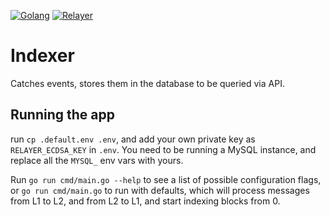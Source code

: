 [![Golang](https://github.com/wyzth_zkevmxyz/wyzth_zkevm-mono/actions/workflows/golang.yml/badge.svg)](https://github.com/wyzth_zkevmxyz/wyzth_zkevm-mono/actions/workflows/golang.yml)
[![Relayer](https://codecov.io/gh/wyzth_zkevmxyz/wyzth_zkevm-mono/branch/main/graph/badge.svg?token=E468X2PTJC&flag=relayer)](https://codecov.io/gh/wyzth_zkevmxyz/wyzth_zkevm-mono)

# Indexer

Catches events, stores them in the database to be queried via API.

## Running the app

run `cp .default.env .env`, and add your own private key as `RELAYER_ECDSA_KEY` in `.env`. You need to be running a MySQL instance, and replace all the `MYSQL_` env vars with yours.

Run `go run cmd/main.go --help` to see a list of possible configuration flags, or `go run cmd/main.go` to run with defaults, which will process messages from L1 to L2, and from L2 to L1, and start indexing blocks from 0.
